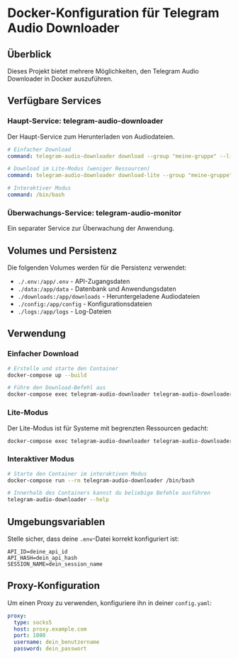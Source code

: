 # Docker-Konfiguration für Telegram Audio Downloader

## Überblick

Dieses Projekt bietet mehrere Möglichkeiten, den Telegram Audio Downloader in Docker auszuführen.

## Verfügbare Services

### Haupt-Service: telegram-audio-downloader

Der Haupt-Service zum Herunterladen von Audiodateien.

```yaml
# Einfacher Download
command: telegram-audio-downloader download --group "meine-gruppe" --limit 10

# Download im Lite-Modus (weniger Ressourcen)
command: telegram-audio-downloader download-lite --group "meine-gruppe" --limit 10

# Interaktiver Modus
command: /bin/bash
```

### Überwachungs-Service: telegram-audio-monitor

Ein separater Service zur Überwachung der Anwendung.

## Volumes und Persistenz

Die folgenden Volumes werden für die Persistenz verwendet:

- `./.env:/app/.env` - API-Zugangsdaten
- `./data:/app/data` - Datenbank und Anwendungsdaten
- `./downloads:/app/downloads` - Heruntergeladene Audiodateien
- `./config:/app/config` - Konfigurationsdateien
- `./logs:/app/logs` - Log-Dateien

## Verwendung

### Einfacher Download

```bash
# Erstelle und starte den Container
docker-compose up --build

# Führe den Download-Befehl aus
docker-compose exec telegram-audio-downloader telegram-audio-downloader download --group "meine-gruppe" --limit 10
```

### Lite-Modus

Der Lite-Modus ist für Systeme mit begrenzten Ressourcen gedacht:

```bash
docker-compose exec telegram-audio-downloader telegram-audio-downloader download-lite --group "meine-gruppe" --limit 10
```

### Interaktiver Modus

```bash
# Starte den Container im interaktiven Modus
docker-compose run --rm telegram-audio-downloader /bin/bash

# Innerhalb des Containers kannst du beliebige Befehle ausführen
telegram-audio-downloader --help
```

## Umgebungsvariablen

Stelle sicher, dass deine `.env`-Datei korrekt konfiguriert ist:

```env
API_ID=deine_api_id
API_HASH=dein_api_hash
SESSION_NAME=dein_session_name
```

## Proxy-Konfiguration

Um einen Proxy zu verwenden, konfiguriere ihn in deiner `config.yaml`:

```yaml
proxy:
  type: socks5
  host: proxy.example.com
  port: 1080
  username: dein_benutzername
  password: dein_passwort
```